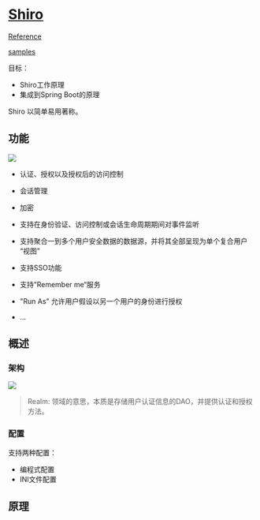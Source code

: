 # [Shiro](https://github.com/apache/shiro)

[Reference](https://shiro.apache.org/reference.html)

[samples](https://github.com/apache/shiro/tree/main/samples)

目标：

+ Shiro工作原理
+ 集成到Spring Boot的原理

Shiro 以简单易用著称。



## 功能

![](https://shiro.apache.org/images/ShiroFeatures.png)

+ 认证、授权以及授权后的访问控制
+ 会话管理
+ 加密
+ 支持在身份验证、访问控制或会话生命周期期间对事件监听
+ 支持聚合一到多个用户安全数据的数据源，并将其全部呈现为单个复合用户 “视图”
+ 支持SSO功能
+ 支持”Remember me“服务
+ "Run As" 允许用户假设以另一个用户的身份进行授权

+ ...



## 概述

### 架构

![](https://shiro.apache.org/images/ShiroArchitecture.png)

> Realm: 领域的意思，本质是存储用户认证信息的DAO，并提供认证和授权方法。

### 配置

支持两种配置：

+ 编程式配置
+ INI文件配置



## 原理

